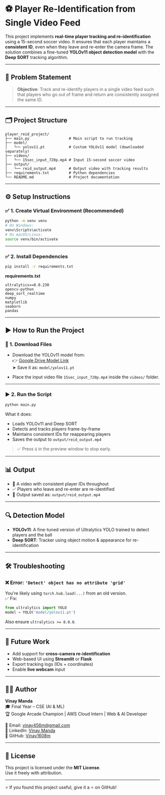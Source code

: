 # ⚽ Player Re-Identification from Single Video Feed

This project implements **real-time player tracking and re-identification** using a 15-second soccer video. It ensures that each player maintains a **consistent ID**, even when they leave and re-enter the camera frame. The solution combines a fine-tuned **YOLOv11 object detection model** with the **Deep SORT** tracking algorithm.

---

## 🧠 Problem Statement

> **Objective**: Track and re-identify players in a single video feed such that players who go out of frame and return are consistently assigned the same ID.

---

## 🗂️ Project Structure

```
player_reid_project/
├── main.py                  # Main script to run tracking
├── model/
│   └── yolov11.pt           # Custom YOLOv11 model (downloaded separately)
├── videos/
│   └── 15sec_input_720p.mp4 # Input 15-second soccer video
├── output/
│   └── reid_output.mp4      # Output video with tracking results
├── requirements.txt         # Python dependencies
└── README.md                # Project documentation
```

---

## ⚙️ Setup Instructions

### ✅ 1. Create Virtual Environment (Recommended)

```bash
python -m venv venv
# On Windows:
venv\Scripts\activate
# On macOS/Linux:
source venv/bin/activate
```

---

### ✅ 2. Install Dependencies

```bash
pip install -r requirements.txt
```

**requirements.txt**

```
ultralytics==8.0.230
opencv-python
deep_sort_realtime
numpy
matplotlib
seaborn
pandas
```

---

## ▶️ How to Run the Project

### 🔽 1. Download Files

- Download the YOLOv11 model from:  
  👉 [Google Drive Model Link](https://drive.google.com/file/d/1-5fOSHOSB9UXyP_enOoZNAMScrePVcMD/view)  
  ➤ Save it as: `model/yolov11.pt`

- Place the input video file `15sec_input_720p.mp4` inside the `videos/` folder.

---

### ▶️ 2. Run the Script

```bash
python main.py
```

What it does:
- Loads YOLOv11 and Deep SORT
- Detects and tracks players frame-by-frame
- Maintains consistent IDs for reappearing players
- Saves the output to `output/reid_output.mp4`

> ✅ Press `Q` in the preview window to stop early.

---

## 📊 Output

- 🎥 A video with consistent player IDs throughout  
- ✅ Players who leave and re-enter are re-identified  
- 📂 Output saved as: `output/reid_output.mp4`

---

## 🔍 Detection Model

- **YOLOv11**: A fine-tuned version of Ultralytics YOLO trained to detect players and the ball  
- **Deep SORT**: Tracker using object motion & appearance for re-identification

---

## 🛠️ Troubleshooting

### ❌ Error: `'Detect' object has no attribute 'grid'`

You're likely using `torch.hub.load(...)` from an old version.  
✅ Fix:

```python
from ultralytics import YOLO
model = YOLO('model/yolov11.pt')
```

Also ensure `ultralytics >= 8.0.0`.

---

## 🚀 Future Work

- Add support for **cross-camera re-identification**
- Web-based UI using **Streamlit** or **Flask**
- Export tracking logs (IDs + coordinates)
- Enable **live webcam** input

---

## 👨‍💻 Author

**Vinay Manda**  
🎓 Final Year – CSE (AI & ML)  
🏆 Google Arcade Champion | AWS Cloud Intern | Web & AI Developer  

📧 Email: [vinay456m@gmail.com](mailto:vinay456m@gmail.com)  
🔗 LinkedIn: [Vinay Manda](https://www.linkedin.com/in/vinay-manda-b6811725a/)  
🔗 GitHub: [Vinay1608m](https://github.com/Vinay1608m)

---

## 📄 License

This project is licensed under the **MIT License**.  
Use it freely with attribution.

---

⭐ If you found this project useful, give it a ⭐ on GitHub!
